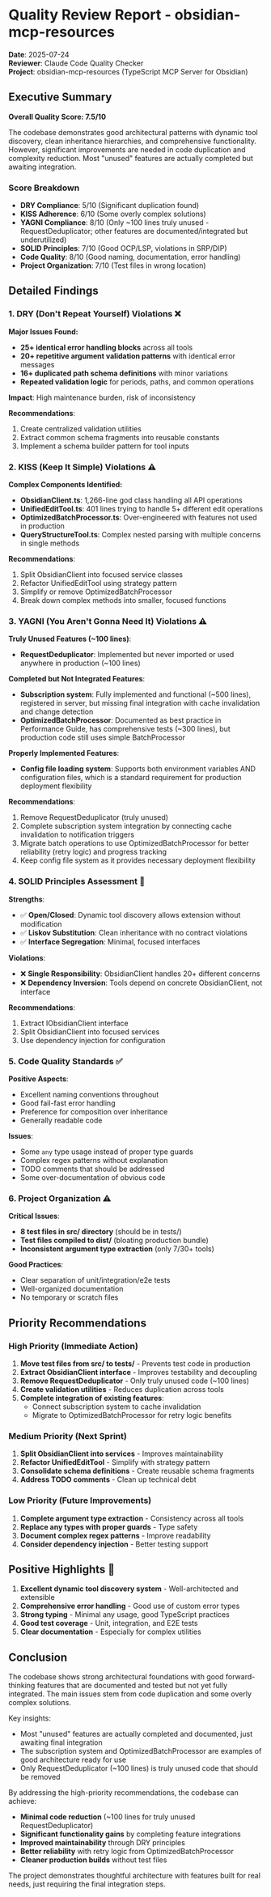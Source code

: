 # Quality Review Report - obsidian-mcp-resources

**Date**: 2025-07-24  
**Reviewer**: Claude Code Quality Checker  
**Project**: obsidian-mcp-resources (TypeScript MCP Server for Obsidian)

## Executive Summary

**Overall Quality Score: 7.5/10**

The codebase demonstrates good architectural patterns with dynamic tool discovery, clean inheritance hierarchies, and comprehensive functionality. However, significant improvements are needed in code duplication and complexity reduction. Most "unused" features are actually completed but awaiting integration.

### Score Breakdown
- **DRY Compliance**: 5/10 (Significant duplication found)
- **KISS Adherence**: 6/10 (Some overly complex solutions)
- **YAGNI Compliance**: 8/10 (Only ~100 lines truly unused - RequestDeduplicator; other features are documented/integrated but underutilized)
- **SOLID Principles**: 7/10 (Good OCP/LSP, violations in SRP/DIP)
- **Code Quality**: 8/10 (Good naming, documentation, error handling)
- **Project Organization**: 7/10 (Test files in wrong location)

## Detailed Findings

### 1. DRY (Don't Repeat Yourself) Violations ❌

**Major Issues Found:**
- **25+ identical error handling blocks** across all tools
- **20+ repetitive argument validation patterns** with identical error messages
- **16+ duplicated path schema definitions** with minor variations
- **Repeated validation logic** for periods, paths, and common operations

**Impact**: High maintenance burden, risk of inconsistency

**Recommendations**:
1. Create centralized validation utilities
2. Extract common schema fragments into reusable constants
3. Implement a schema builder pattern for tool inputs

### 2. KISS (Keep It Simple) Violations ⚠️

**Complex Components Identified:**
- **ObsidianClient.ts**: 1,266-line god class handling all API operations
- **UnifiedEditTool.ts**: 401 lines trying to handle 5+ different edit operations
- **OptimizedBatchProcessor.ts**: Over-engineered with features not used in production
- **QueryStructureTool.ts**: Complex nested parsing with multiple concerns in single methods

**Recommendations**:
1. Split ObsidianClient into focused service classes
2. Refactor UnifiedEditTool using strategy pattern
3. Simplify or remove OptimizedBatchProcessor
4. Break down complex methods into smaller, focused functions

### 3. YAGNI (You Aren't Gonna Need It) Violations ⚠️

**Truly Unused Features (~100 lines)**:
- **RequestDeduplicator**: Implemented but never imported or used anywhere in production (~100 lines)

**Completed but Not Integrated Features**:
- **Subscription system**: Fully implemented and functional (~500 lines), registered in server, but missing final integration with cache invalidation and change detection
- **OptimizedBatchProcessor**: Documented as best practice in Performance Guide, has comprehensive tests (~300 lines), but production code still uses simple BatchProcessor

**Properly Implemented Features**:
- **Config file loading system**: Supports both environment variables AND configuration files, which is a standard requirement for production deployment flexibility

**Recommendations**:
1. Remove RequestDeduplicator (truly unused)
2. Complete subscription system integration by connecting cache invalidation to notification triggers
3. Migrate batch operations to use OptimizedBatchProcessor for better reliability (retry logic) and progress tracking
4. Keep config file system as it provides necessary deployment flexibility

### 4. SOLID Principles Assessment 🔄

**Strengths**:
- ✅ **Open/Closed**: Dynamic tool discovery allows extension without modification
- ✅ **Liskov Substitution**: Clean inheritance with no contract violations
- ✅ **Interface Segregation**: Minimal, focused interfaces

**Violations**:
- ❌ **Single Responsibility**: ObsidianClient handles 20+ different concerns
- ❌ **Dependency Inversion**: Tools depend on concrete ObsidianClient, not interface

**Recommendations**:
1. Extract IObsidianClient interface
2. Split ObsidianClient into focused services
3. Use dependency injection for configuration

### 5. Code Quality Standards ✅

**Positive Aspects**:
- Excellent naming conventions throughout
- Good fail-fast error handling
- Preference for composition over inheritance
- Generally readable code

**Issues**:
- Some `any` type usage instead of proper type guards
- Complex regex patterns without explanation
- TODO comments that should be addressed
- Some over-documentation of obvious code

### 6. Project Organization ⚠️

**Critical Issues**:
- **8 test files in src/ directory** (should be in tests/)
- **Test files compiled to dist/** (bloating production bundle)
- **Inconsistent argument type extraction** (only 7/30+ tools)

**Good Practices**:
- Clear separation of unit/integration/e2e tests
- Well-organized documentation
- No temporary or scratch files

## Priority Recommendations

### High Priority (Immediate Action)
1. **Move test files from src/ to tests/** - Prevents test code in production
2. **Extract ObsidianClient interface** - Improves testability and decoupling
3. **Remove RequestDeduplicator** - Only truly unused code (~100 lines)
4. **Create validation utilities** - Reduces duplication across tools
5. **Complete integration of existing features**:
   - Connect subscription system to cache invalidation
   - Migrate to OptimizedBatchProcessor for retry logic benefits

### Medium Priority (Next Sprint)
1. **Split ObsidianClient into services** - Improves maintainability
2. **Refactor UnifiedEditTool** - Simplify with strategy pattern
3. **Consolidate schema definitions** - Create reusable schema fragments
4. **Address TODO comments** - Clean up technical debt

### Low Priority (Future Improvements)
1. **Complete argument type extraction** - Consistency across all tools
2. **Replace any types with proper guards** - Type safety
3. **Document complex regex patterns** - Improve readability
4. **Consider dependency injection** - Better testing support

## Positive Highlights 🌟

1. **Excellent dynamic tool discovery system** - Well-architected and extensible
2. **Comprehensive error handling** - Good use of custom error types
3. **Strong typing** - Minimal any usage, good TypeScript practices
4. **Good test coverage** - Unit, integration, and E2E tests
5. **Clear documentation** - Especially for complex utilities

## Conclusion

The codebase shows strong architectural foundations with good forward-thinking features that are documented and tested but not yet fully integrated. The main issues stem from code duplication and some overly complex solutions.

Key insights:
- Most "unused" features are actually completed and documented, just awaiting final integration
- The subscription system and OptimizedBatchProcessor are examples of good architecture ready for use
- Only RequestDeduplicator (~100 lines) is truly unused code that should be removed

By addressing the high-priority recommendations, the codebase can achieve:
- **Minimal code reduction** (~100 lines for truly unused RequestDeduplicator)
- **Significant functionality gains** by completing feature integrations
- **Improved maintainability** through DRY principles
- **Better reliability** with retry logic from OptimizedBatchProcessor
- **Cleaner production builds** without test files

The project demonstrates thoughtful architecture with features built for real needs, just requiring the final integration steps.
